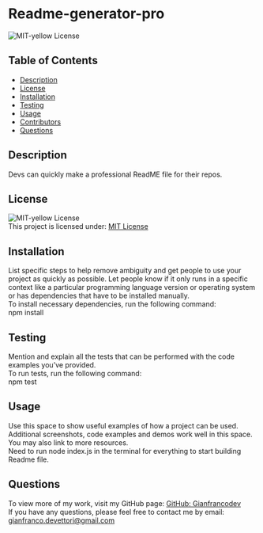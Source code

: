 # Readme-generator-pro
  ![MIT-yellow License](https://img.shields.io/badge/License-MIT-yellow.svg)
  ## Table of Contents
  - [Description](#description)
  - [License](#license)
  - [Installation](#installation)
  - [Testing](#testing)
  - [Usage](#usage)
  - [Contributors](#contributors)
  - [Questions](#questions)

  ## Description
  Devs can quickly make a professional ReadME file for their repos.

  ## License
  ![MIT-yellow License](https://img.shields.io/badge/License-MIT-yellow.svg)  
  This project is licensed under: [MIT License](https://opensource.org/licenses/MIT)  

  ## Installation
  List specific steps to help remove ambiguity and get people to use your project as quickly as possible. Let people know if it only runs in a specific context like a particular programming language version or operating system or has dependencies that have to be installed manually.  
  To install necessary dependencies, run the following command:  
  npm install

  ## Testing
  Mention and explain all the tests that can be performed with the code examples you’ve provided.  
  To run tests, run the following command:  
  npm test

  ## Usage
  Use this space to show useful examples of how a project can be used. Additional screenshots, code examples and demos work well in this space. You may also link to more resources.  
  Need to run node index.js in the terminal for everything to start building Readme file.


  ## Questions
  To view more of my work, visit my GitHub page: [GitHub: Gianfrancodev](https://github.com/Gianfrancodev)  
  If you have any questions, please feel free to contact me by email: gianfranco.devettori@gmail.com
  
